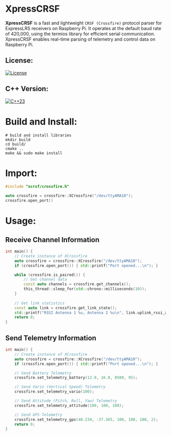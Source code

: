# XpressCRSF
**XpressCRSF** is a fast and lightweight `CRSF (Crossfire)` protocol parser for ExpressLRS receivers on Raspberry Pi. 
It operates at the default baud rate of 420,000, using the termios library for efficient serial communication.
XpressCRSF enables real-time parsing of telemetry and control data on Raspberry Pi.

## License:
[![License](https://img.shields.io/badge/License-MIT-blue.svg?longCache=true&style=flat)](https://github.com/Vinz1911/xcrsf/blob/master/LICENSE)

## C++ Version:
[![C++23](https://img.shields.io/badge/C++-23-blue.svg?logo=c%2B%2B&style=flat)](https://isocpp.org)

# Build and Install:

```shell
# build and install libraries
mkdir build
cd build/
cmake ..
make && sudo make install
```

# Import:

```c++
#include "xcrsf/crossfire.h"

auto crossfire = crossfire::XCrossfire("/dev/ttyAMA10");
crossfire.open_port()
```

# Usage:
## Receive Channel Information

```c++
int main() {
    // Create instance of XCrossfire
    auto crossfire = crossfire::XCrossfire("/dev/ttyAMA10");
    if (crossfire.open_port()) { std::printf("Port opened...\n"); }

    while (crossfire.is_paired()) {
        // Get channel data
        const auto channels = crossfire.get_channels();
        this_thread::sleep_for(std::chrono::milliseconds(10));
    }
    
    // Get link statistics
    const auto link = crossfire.get_link_state();
    std::printf("RSSI Antenna 1 %u, Antenna 2 %u\n", link.uplink_rssi_antenna_1, link.uplink_rssi_antenna_2);
    return 0;
}
```

## Send Telemetry Information

```c++
int main() {
    // Create instance of XCrossfire
    auto crossfire = crossfire::XCrossfire("/dev/ttyAMA10");
    if (crossfire.open_port()) { std::printf("Port opened...\n"); }

    // Send Battery Telemetry
    crossfire.set_telemetry_battery(12.0, 16.0, 8500, 95);

    // Send Vario (Vertical Speed) Telemetry
    crossfire.set_telemetry_vario(100);

    // Send Attitude (Pitch, Roll, Yaw) Telemetry
    crossfire.set_telemetry_attitude(100, 100, 100);

    // Send GPS Telemetry
    crossfire.set_telemetry_gps(40.234, -37.365, 100, 100, 100, 2);
    return 0;
}
```